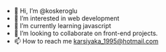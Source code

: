 - 👋 Hi, I’m @koskeroglu
- 👀 I’m interested in web development
- 🌱 I’m currently learning javascript
- 💞️ I’m looking to collaborate on front-end projects.
- 📫 How to reach me karsiyaka_1995@hotmail.com

<!---
koskeroglu/koskeroglu is a ✨ special ✨ repository because its `README.md` (this file) appears on your GitHub profile.
You can click the Preview link to take a look at your changes.
--->
